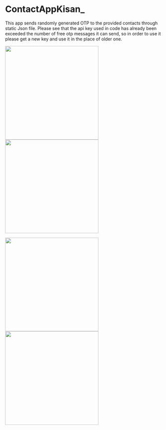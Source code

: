 # ContactAppKisan_
This app sends randomly generated OTP to the provided contacts through static Json file. Please see that the api key used in code has already been exceeded the number of free otp messages it can send, so in order to use it please get a new key and use it in the place of older one.


<img src="https://user-images.githubusercontent.com/39986507/75139709-50370680-5713-11ea-804c-1bf686127f21.png" width="300">       <img src="https://user-images.githubusercontent.com/39986507/75139723-54fbba80-5713-11ea-9945-2d043117f0e3.png" width="300"> 




<img src="https://user-images.githubusercontent.com/39986507/75139721-5331f700-5713-11ea-84fd-5f9f90728a8c.png" width="300">       <img src="https://user-images.githubusercontent.com/39986507/75139715-5200ca00-5713-11ea-9976-16c10cfc5a23.png" width="300">
